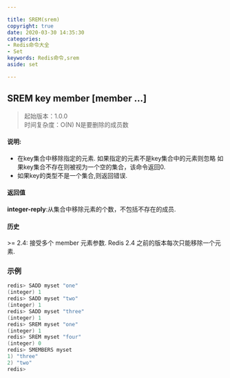 ```yaml
---

title: SREM(srem)
copyright: true
date: 2020-03-30 14:35:30
categories: 
- Redis命令大全
- Set
keywords: Redis命令,srem
aside: set

---
```

## SREM key member [member ...] 
>起始版本：1.0.0<br/>时间复杂度：O(N) N是要删除的成员数


#### 说明:
* 在key集合中移除指定的元素. 如果指定的元素不是key集合中的元素则忽略 如果key集合不存在则被视为一个空的集合，该命令返回0.
* 如果key的类型不是一个集合,则返回错误.

#### 返回值

**integer-reply**:从集合中移除元素的个数，不包括不存在的成员.


#### 历史

\>= 2.4: 接受多个 member 元素参数. Redis 2.4 之前的版本每次只能移除一个元素.

### 示例

```c
redis> SADD myset "one"
(integer) 1
redis> SADD myset "two"
(integer) 1
redis> SADD myset "three"
(integer) 1
redis> SREM myset "one"
(integer) 1
redis> SREM myset "four"
(integer) 0
redis> SMEMBERS myset
1) "three"
2) "two"
redis> 
```